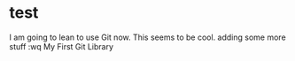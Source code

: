 # test
I am going to lean to use Git now. This seems to be cool.
 adding some more stuff :wq
My First Git Library
